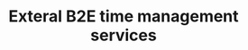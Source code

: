 ---
order: 2
title: Exteral B2E time management services
title_ru: Корпоративные сервисы учёта рабочего времени
year: 2023
company: Epam
type: B2E Web Service
type_ru: Корпоративный веб-сервис (B2E)
featured: true
summary: Revamped core flows for enterprise sales CRM used by 3,000+ employees.
summary_ru: Перепроектировала ключевые сценарии для CRM, которой пользуются 3000+ сотрудников.

images_base: /assets/pix/cases/epam/time/
images_base_ru: /assets/pix/cases/epam/time-ru/

stages:
  - name: Wireframes
    desc: "Early structure explorations: navigation, key flows, and information hierarchy."
    desc_ru: "Ранние структурные наброски: навигация, ключевые потоки и информационная иерархия."
    images:
      - file: time1.jpg
        file_ru: "time1_ru.jpg"
        caption: "Wireframe: core dashboard layout"
        caption_ru: "Вайрфрейм: компоновка дашборда"
        home: true
      - file: time2.jpg
        file_ru: "time2_ru.jpg"
        caption: "Wireframe: analytics overview"
        caption_ru: "Вайрфрейм: обзор аналитики"
        home: true
      - file: time3.jpg
        file_ru: "time3_ru.jpg"
        caption: "Wireframe: report builder"
        caption_ru: "Вайрфрейм: конструктор отчётов"
        home: false

  - name: High-fidelity mockups
    desc: "Visual design with real data, final components, and micro-interactions."
    desc_ru: "Визуальный дизайн на реальных данных, финальные компоненты и микро-взаимодействия."
    images:
      - file: time4.jpg
        file_ru: "time4_ru.jpg"
        caption: "Hi-fi: dashboard widgets"
        caption_ru: "Хай-фай: виджеты дашборда"
        home: false
      - file: time5.jpg
        file_ru: "time5_ru.jpg"
        caption: "Hi-fi: analytics detail"
        caption_ru: "Хай-фай: детализация аналитики"
        home: false
      - file: time6.jpg
        file_ru: "time6_ru.jpg"
        caption: "Hi-fi: reporting"
        caption_ru: "Хай-фай: отчётность"
        home: false

permalink: /cases/time/
---